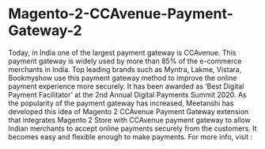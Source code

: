 # Magento-2-CCAvenue-Payment-Gateway-2
Today, in India one of the largest payment gateway is CCAvenue. This payment gateway is widely used by more than 85% of the e-commerce merchants in India. Top leading brands such as Myntra, Lakme, Vistara, Bookmyshow use this payment gateway method to improve the online payment experience more securely. It has been awarded as ‘Best Digital Payment Facilitator’ at the 2nd Annual Digital Payments Summit 2020.  As the popularity of the payment gateway has increased, Meetanshi has developed this idea of Magento 2 CCAvenue Payment Gateway extension that integrates Magento 2 Store with CCAvenue payment gateway to allow Indian merchants to accept online payments securely from the customers. It becomes easy and flexible enough to make payments.  For more info, visit : 
